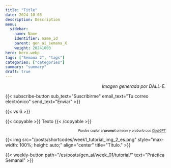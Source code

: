 ```yaml
---
title: "Title"  
date: 2024-10-03
description: Description  
menu:  
  sidebar:  
    name: Name  
    identifier: name_id  
    parent: gen_ai_semana_X
    weight: 20241003  
hero: hero.webp  
tags: ["Semana 2", "tags"]  
categories: ["categories"]  
summary: "summary"  
draft: true 
---
```


<p style="text-align: right;">
<em>Imagen generada por DALL-E.</em>
</p>

{{< subscribe-button sub_text="Suscribirme" email_text="Tu correo electrónico" send_text="Enviar" >}}


{{< vs 6 >}}


{{< copyable >}}
Texto
{{< /copyable >}}

<p style="text-align: right; font-size: 10px;">
<em>Puedes copiar el <b>prompt</b> anterior y probarlo con <a href="https://chatgpt.com">ChatGPT</a></em>
</p>



{{< img src="/posts/shortcodes/week1_tutorial_img_2_es.png" style="max-width: 100%; height: auto;" align="center" title="Titulo." >}}





{{< weekly-button path="/es/posts/gen_ai/week_01/tutorial/" text="Práctica Semanal" >}}